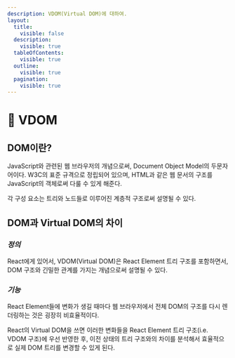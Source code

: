 ```yaml
---
description: VDOM(Virtual DOM)에 대하여.
layout:
  title:
    visible: false
  description:
    visible: true
  tableOfContents:
    visible: true
  outline:
    visible: true
  pagination:
    visible: true
---
```


# 📘 VDOM

## DOM이란?

&#x20; JavaScript와 관련된 웹 브라우저의 개념으로써, Document Object Model의 두문자어이다. W3C의 표준 규격으로 정립되어 있으며, HTML과 같은 웹 문서의 구조를 JavaScript의 객체로써 다룰 수 있게 해준다.

&#x20; 각 구성 요소는 트리와 노드들로 이루어진 계층적 구조로써 설명될 수 있다.



## DOM과 Virtual DOM의 차이

### &#x20;_정의_

&#x20; React에게 있어서, VDOM(Virtual DOM)은 React Element 트리 구조를 포함하면서, DOM 구조와 긴밀한 관계를 가지는 개념으로써 설명될 수 있다.



### &#x20;_기능_

&#x20; React Element들에 변화가 생길 때마다 웹 브라우저에서 전체 DOM의 구조를 다시 렌더링하는 것은 굉장히 비효율적이다.

&#x20; React의 Virtual DOM을 쓰면 이러한 변화들을 React Element 트리 구조(i.e. VDOM 구조)에 우선 반영한 후, 이전 상태의 트리 구조와의 차이를 분석해서 효율적으로 실제 DOM 트리를 변경할 수 있게 된다.
